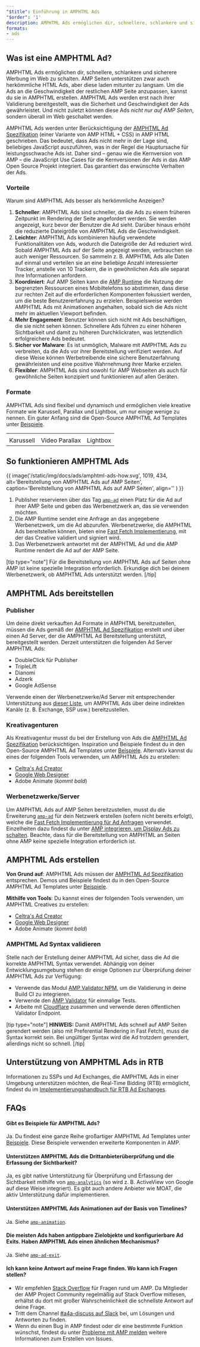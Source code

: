 ```yaml
---
"$title": Einführung in AMPHTML Ads
"$order": '1'
description: AMPHTML Ads ermöglichen dir, schnellere, schlankere und sicherere Werbung im Web zu schalten. AMP Seiten unterstützen zwar auch herkömmliche HTML Ads, aber diese laden mitunter zu langsam.
formats:
- ads
---
```


## Was ist eine AMPHTML Ad?

AMPHTML Ads ermöglichen dir, schnellere, schlankere und sicherere Werbung im Web zu schalten. AMP Seiten unterstützen zwar auch herkömmliche HTML Ads, aber diese laden mitunter zu langsam. Um die Ads an die Geschwindigkeit der restlichen AMP Seite anzupassen, kannst du sie in AMPHTML erstellen. AMPHTML Ads werden erst nach ihrer Validierung bereitgestellt, was die Sicherheit und Geschwindigkeit der Ads gewährleistet. Und nicht zuletzt können diese Ads *nicht nur auf AMP Seiten*, sondern überall im Web geschaltet werden.

AMPHTML Ads werden unter Berücksichtigung der [AMPHTML Ad Spezifikation](a4a_spec.md) (einer Variante von AMP HTML + CSS) in AMP HTML geschrieben. Das bedeutet, dass Ads nicht mehr in der Lage sind, beliebiges JavaScript auszuführen, was in der Regel die Hauptursache für leistungsschwache Ads ist. Daher sind – genau wie die Kernversion von AMP – die JavaScript Use Cases für die Kernversionen der Ads in das AMP Open Source Projekt integriert. Das garantiert das erwünschte Verhalten der Ads.

### Vorteile

Warum sind AMPHTML Ads besser als herkömmliche Anzeigen?

1. **Schneller**: AMPHTML Ads sind schneller, da die Ads zu einem früheren Zeitpunkt im Rendering der Seite angefordert werden. Sie werden angezeigt, kurz bevor der Benutzer die Ad sieht. Darüber hinaus erhöht die reduzierte Dateigröße von AMPHTML Ads die Geschwindigkeit.
2. **Leichter**: AMPHTML Ads kombinieren häufig verwendete Funktionalitäten von Ads, wodurch die Dateigröße der Ad reduziert wird. Sobald AMPHTML Ads auf der Seite angezeigt werden, verbrauchen sie auch weniger Ressourcen. So sammeln z. B. AMPHTML Ads alle Daten auf einmal und verteilen sie an eine beliebige Anzahl interessierter Tracker, anstelle von 10 Trackern, die in gewöhnlichen Ads alle separat ihre Informationen anfordern.
3. **Koordiniert**: Auf AMP Seiten kann die [AMP Runtime](spec/amphtml.md#amp-runtime) die Nutzung der begrenzten Ressourcen eines Mobiltelefons so abstimmen, dass diese zur rechten Zeit auf die erforderlichen Komponenten fokussiert werden, um die beste Benutzererfahrung zu erzielen. Beispielsweise werden AMPHTML Ads mit Animationen angehalten, sobald sich die Ads nicht mehr im aktuellen Viewport befinden.
4. **Mehr Engagement**: Benutzer können sich nicht mit Ads beschäftigen, die sie nicht sehen können. Schnellere Ads führen zu einer höheren Sichtbarkeit und damit zu höheren Durchklickraten, was letztendlich erfolgreichere Ads bedeutet.
5. **Sicher vor Malware**: Es ist unmöglich, Malware mit AMPHTML Ads zu verbreiten, da die Ads vor ihrer Bereitstellung verifiziert werden. Auf diese Weise können Werbetreibende eine sichere Benutzerfahrung gewährleisten und eine positive Wahrnehmung ihrer Marke erzielen.
6. **Flexibler**: AMPHTML Ads sind sowohl für AMP Webseiten als auch für gewöhnliche Seiten konzipiert und funktionieren auf allen Geräten.

### Formate

AMPHTML Ads sind flexibel und dynamisch und ermöglichen viele kreative Formate wie Karussell, Parallax und Lightbox, um nur einige wenige zu nennen. Ein guter Anfang sind die Open-Source AMPHTML Ad Templates unter [Beispiele](../../../documentation/examples/index.html).

<table class="nocolor">
  <tr>
    <td class="col-thirty"><amp-anim width="410" height="731" layout="responsive" src="/static/img/docs/ads/amp-ad-01-carousel.gif">
    </amp-anim></td>
    <td class="col-thirty"><amp-anim width="410" height="731" layout="responsive" src="/static/img/docs/ads/amp-ad-02-video-parallax.gif">
    </amp-anim></td>
    <td class="col-thirty"><amp-anim width="410" height="731" layout="responsive" src="/static/img/docs/ads/amp-ad-03-lightbox.gif">
    </amp-anim></td>
  </tr>
  <tr>
    <td>Karussell</td>
    <td>Video Parallax</td>
    <td>Lightbox</td>
  </tr>
</table>

## So funktionieren AMPHTML Ads

{{ image('/static/img/docs/ads/amphtml-ads-how.svg', 1019, 434, alt='Bereitstellung von AMPHTML Ads auf AMP Seiten', caption='Bereitstellung von AMPHTML Ads auf AMP Seiten', align='' ) }}

1. Publisher reservieren über das Tag [`amp-ad`](../../../documentation/components/reference/amp-ad.md) einen Platz für die Ad auf ihrer AMP Seite und geben das Werbenetzwerk an, das sie verwenden möchten.
2. Die AMP Runtime sendet eine Anfrage an das angegebene Werbenetzwerk, um die Ad abzurufen. Werbenetzwerke, die AMPHTML Ads bereitstellen können, bieten eine [Fast Fetch Implementierung](https://github.com/ampproject/amphtml/blob/master/ads/google/a4a/docs/Network-Impl-Guide.md), mit der das Creative validiert und signiert wird.
3. Das Werbenetzwerk antwortet mit der AMPHTML Ad und die AMP Runtime rendert die Ad auf der AMP Seite.

[tip type="note"] Für die Bereitstellung von AMPHTML Ads auf Seiten ohne AMP ist keine spezielle Integration erforderlich. Erkundige dich bei deinem Werbenetzwerk, ob AMPHTML Ads unterstützt werden. [/tip]

## AMPHTML Ads bereitstellen

### Publisher

Um deine direkt verkauften Ad Formate in AMPHTML bereitzustellen, müssen die Ads gemäß der [AMPHTML Ad Spezifikation](a4a_spec.md) erstellt und über einen Ad Server, der die AMPHTML Ad Bereitstellung unterstützt, bereitgestellt werden. Derzeit unterstützen die folgenden Ad Server AMPHTML Ads:

- DoubleClick für Publisher
- TripleLift
- Dianomi
- Adzerk
- Google AdSense

Verwende einen der Werbenetzwerke/Ad Server mit entsprechender Unterstützung aus [dieser Liste](../../../documentation/guides-and-tutorials/develop/monetization/ads_vendors.md), um AMPHTML Ads über deine indirekten Kanäle (z. B. Exchange, SSP usw.) bereitzustellen.

### Kreativagenturen

Als Kreativagentur musst du bei der Erstellung von Ads die [AMPHTML Ad Spezifikation](a4a_spec.md) berücksichtigen. Inspiration und Beispiele findest du in den Open-Source AMPHTML Ad Templates unter [Beispiele](../../../documentation/examples/index.html). Alternativ kannst du eines der folgenden Tools verwenden, um AMPHTML Ads zu erstellen:

- [Celtra's Ad Creator](http://www.prnewswire.com/news-releases/celtra-partners-with-the-amp-project-showcases-amp-ad-creation-at-google-io-event-300459514.html)
- [Google Web Designer](https://support.google.com/webdesigner/answer/7529856)
- Adobe Animate (*kommt bald*)

### Werbenetzwerke/Server

Um AMPHTML Ads auf AMP Seiten bereitzustellen, musst du die Erweiterung [`amp-ad`](../../../documentation/components/reference/amp-ad.md) für dein Netzwerk erstellen (sofern nicht bereits erfolgt), welche die [Fast Fetch Implementierung für Ad Anfragen](https://github.com/ampproject/amphtml/blob/master/ads/google/a4a/docs/Network-Impl-Guide.md) verwendet. Einzelheiten dazu findest du unter [AMP integrieren, um Display Ads zu schalten](../../../documentation/guides-and-tutorials/contribute/adnetwork_integration.md).  Beachte, dass für die Bereitstellung von AMPHTML an Seiten ohne AMP keine spezielle Integration erforderlich ist.

## AMPHTML Ads erstellen

**Von Grund auf**: AMPHTML Ads müssen der [AMPHTML Ad Spezifikation](a4a_spec.md) entsprechen. Demos und Beispiele findest du in den Open-Source AMPHTML Ad Templates unter [Beispiele](../../../documentation/examples/documentation/amp-ad.html).

**Mithilfe von Tools**: Du kannst eines der folgenden Tools verwenden, um AMPHTML Creatives zu erstellen:

- [Celtra's Ad Creator](http://www.prnewswire.com/news-releases/celtra-partners-with-the-amp-project-showcases-amp-ad-creation-at-google-io-event-300459514.html)
- [Google Web Designer](https://support.google.com/webdesigner/answer/7529856)
- Adobe Animate (*kommt bald*)

### AMPHTML Ad Syntax validieren

Stelle nach der Erstellung deiner AMPHTML Ad sicher, dass die Ad die korrekte AMPHTML Syntax verwendet. Abhängig von deiner Entwicklungsumgebung stehen dir einige Optionen zur Überprüfung deiner AMPHTML Ads zur Verfügung:

- Verwende das Modul [AMP Validator NPM](https://www.npmjs.com/package/amphtml-validator), um die Validierung in deine Build CI zu integrieren.
- Verwende den [AMP Validator](https://validator.ampproject.org/) für einmalige Tests.
- Arbeite mit [Cloudflare](https://blog.cloudflare.com/amp-validator-api/) zusammen und verwende deren öffentlichen Validator Endpoint.

[tip type="note"] **HINWEIS:** Damit AMPHTML Ads schnell auf AMP Seiten gerendert werden (also mit Preferential Rendering in Fast Fetch), muss die Syntax korrekt sein. Bei ungültiger Syntax wird die Ad trotzdem gerendert, allerdings nicht so schnell. [/tip]

## Unterstützung von AMPHTML Ads in RTB

Informationen zu SSPs und Ad Exchanges, die AMPHTML Ads in einer Umgebung unterstützen möchten, die Real-Time Bidding (RTB) ermöglicht, findest du im [Implementierungshandbuch für RTB Ad Exchanges](https://github.com/ampproject/amphtml/blob/master/ads/google/a4a/docs/RTBExchangeGuide.md).

## FAQs

#### Gibt es Beispiele für AMPHTML Ads?

Ja. Du findest eine ganze Reihe großartiger AMPHTML Ad Templates unter [Beispiele](../../../documentation/examples/documentation/amp-ad.html). Diese Beispiele verwenden erweiterte Komponenten in AMP.

#### Unterstützen AMPHTML Ads die Drittanbieterüberprüfung und die Erfassung der Sichtbarkeit?

Ja, es gibt native Unterstützung für Überprüfung und Erfassung der Sichtbarkeit mithilfe von [`amp-analytics`](../../../documentation/components/reference/amp-analytics.md) (so wird z. B. ActiveView von Google auf diese Weise integriert). Es gibt auch andere Anbieter wie MOAT, die aktiv Unterstützung dafür implementieren.

#### Unterstützen AMPHTML Ads Animationen auf der Basis von Timelines?

Ja. Siehe [`amp-animation`](../../../documentation/components/reference/amp-animation.md).

#### Die meisten Ads haben antippbare Zielobjekte und konfigurierbare Ad Exits. Haben AMPHTML Ads einen ähnlichen Mechanismus?

Ja. Siehe [`amp-ad-exit`](../../../documentation/components/reference/amp-ad-exit.md).

#### Ich kann keine Antwort auf meine Frage finden. Wo kann ich Fragen stellen?

- Wir empfehlen [Stack Overflow](http://stackoverflow.com/questions/tagged/amp-html) für Fragen rund um AMP. Da Mitglieder der AMP Project Community regelmäßig auf Stack Overflow mitlesen, erhältst du dort mit großer Wahrscheinlichkeit die schnellste Antwort auf deine Frage.
- Tritt dem Channel [#a4a-discuss auf Slack](https://docs.google.com/forms/d/e/1FAIpQLSd83J2IZA6cdR6jPwABGsJE8YL4pkypAbKMGgUZZriU7Qu6Tg/viewform?fbzx=4406980310789882877) bei, um Lösungen und Antworten zu finden.
- Wenn du einen Bug in AMP findest oder dir eine bestimmte Funktion wünschst, findest du unter [Probleme mit AMP melden](https://github.com/ampproject/amphtml/blob/master/CONTRIBUTING.md#reporting-issues-with-amp) weitere Informationen zum Erstellen von Issues.
